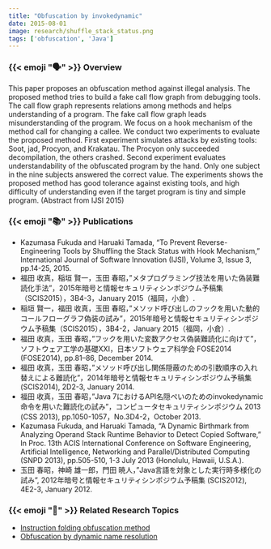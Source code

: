 ```yaml
---
title: "Obfuscation by invokedynamic"
date: 2015-08-01
image: research/shuffle_stack_status.png
tags: ['obfuscation', 'Java']
---
```


### {{< emoji ":speaking_head:" >}} Overview

This paper proposes an obfuscation method against illegal analysis.
The proposed method tries to build a fake call flow graph from debugging tools.
The call flow graph represents relations among methods and helps understanding of a program.
The fake call flow graph leads misunderstanding of the program.
We focus on a hook mechanism of the method call for changing a callee.
We conduct two experiments to evaluate the proposed method.
First experiment simulates attacks by existing tools: Soot, jad, Procyon, and Krakatau.
The Procyon only succeeded decompilation, the others crashed.
Second experiment evaluates understandability of the obfuscated program by the hand.
Only one subject in the nine subjects answered the correct value.
The experiments shows the proposed method has good tolerance against existing tools, and high difficulty of understanding even if the target program is tiny and simple program.
(Abstract from IJSI 2015)


### {{< emoji ":books:" >}} Publications

* Kazumasa Fukuda and Haruaki Tamada, “To Prevent Reverse-Engineering Tools by Shuffling the Stack Status with Hook Mechanism,” International Journal of Software Innovation (IJSI), Volume 3, Issue 3, pp.14-25, 2015.
* 福田 收真，稲垣 賢一，玉田 春昭，”メタプログラミング技法を用いた偽装難読化手法”，2015年暗号と情報セキュリティシンポジウム予稿集（SCIS2015），3B4-3，January 2015（福岡，小倉）.
* 稲垣 賢一，福田 收真，玉田 春昭，”メソッド呼び出しのフックを用いた動的コールフローグラフ偽装の試み”，2015年暗号と情報セキュリティシンポジウム予稿集（SCIS2015），3B4-2，January 2015（福岡，小倉）. 
* 福田 收真，玉田 春昭，”フックを用いた変数アクセス偽装難読化に向けて”，ソフトウェア工学の基礎XXI，日本ソフトウェア科学会 FOSE2014 (FOSE2014), pp.81–86, December 2014.
* 福田 收真，玉田 春昭，”メソッド呼び出し関係隠蔽のための引数順序の入れ替えによる難読化”，2014年暗号と情報セキュリティシンポジウム予稿集 (SCIS2014), 2D2-3, January 2014.
* 福田 收真，玉田 春昭，”Java 7におけるAPI名隠ぺいのためのinvokedynamic命令を用いた難読化の試み”，コンピュータセキュリティシンポジウム 2013 (CSS 2013), pp.1050-1057，No.3D4-2，October 2013.
* Kazumasa Fukuda, and Haruaki Tamada, “A Dynamic Birthmark from Analyzing Operand Stack Runtime Behavior to Detect Copied Software,” In Proc. 13th ACIS International Conference on Software Engineering, Artificial Intelligence, Networking and Parallel/Distributed Computing (SNPD 2013), pp.505-510, 1-3 July 2013 (Honolulu, Hawaii, U.S.A.).
* 玉田 春昭，神崎 雄一郎，門田 暁人，”Java言語を対象とした実行時多様化の試み”, 2012年暗号と情報セキュリティシンポジウム予稿集 (SCIS2012), 4E2-3, January 2012.

### {{< emoji ":mag_right:" >}} Related Research Topics

* [Instruction folding obfuscation method](../obfuscation_by_method_folding)
* [Obfuscation by dynamic name resolution](../obfuscation_by_dnr)
